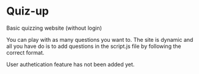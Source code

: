 # Quiz-up
Basic quizzing website (without login)

You can play with as many questions you want to. The site is dynamic and all you have do is to add questions in the script.js file by following the correct format.

User authetication feature has not been added yet.

